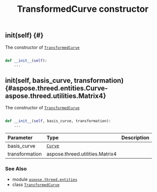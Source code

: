 ﻿---
title: TransformedCurve constructor
second_title: Aspose.3D for Python via .NET API References
description: 
type: docs
weight: 10
url: /python-net/aspose.threed.entities/transformedcurve/__init__/
is_root: false
---

## __init__(self) {#}

The constructor of [`TransformedCurve`](/3d/python-net/aspose.threed.entities/transformedcurve)



```python

def __init__(self):
    ...
```




## __init__(self, basis_curve, transformation) {#aspose.threed.entities.Curve-aspose.threed.utilities.Matrix4}

The constructor of [`TransformedCurve`](/3d/python-net/aspose.threed.entities/transformedcurve)



```python

def __init__(self, basis_curve, transformation):
    ...
```


| Parameter | Type | Description |
| :- | :- | :- |
| basis_curve | [`Curve`](/3d/python-net/aspose.threed.entities/curve) |  |
| transformation | aspose.threed.utilities.Matrix4 |  |



### See Also
* module [`aspose.threed.entities`](../../)
* class [`TransformedCurve`](/3d/python-net/aspose.threed.entities/transformedcurve)
